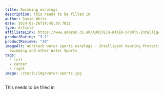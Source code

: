 ```yaml
---
title: Swimming earplugs
description: This needs to be filled in
author: David White
date: 2024-02-26T14:45:30.703Z
type: Article
affiliateLink: https://www.amazon.co.uk/AURITECH-WATER-SPORTS-Intelligent-Protection/dp/B00DEDN4JE?maas=maas_adg_66FED6D2A670277255112D7CD8040AE9_afap_abs&ref_=aa_maas&tag=maas
productRating: "3.1"
productReviews: "30"
imageAlt: Auritech water sports earplugs - Intelligent Hearing Protection for
  Swimming and other Water Sports
tags:
  - left
  - center
  - right
image: /static/img/water-sports.jpg
---
```

This needs to be filled in
